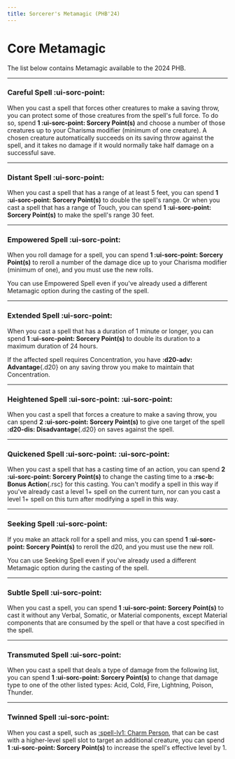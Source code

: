```yaml
---
title: Sorcerer's Metamagic (PHB'24)
---
```


# Core Metamagic

The list below contains Metamagic available to the 2024 PHB.

---

### Careful Spell :ui-sorc-point:

When you cast a spell that forces other creatures to make a saving throw, you can protect some of those creatures from the spell's full force. To do so, spend **1 :ui-sorc-point: Sorcery Point(s)** and choose a number of those creatures up to your Charisma modifier (minimum of one creature). A chosen creature automatically succeeds on its saving throw against the spell, and it takes no damage if it would normally take half damage on a successful save.

---

### Distant Spell :ui-sorc-point:

When you cast a spell that has a range of at least 5 feet, you can spend **1 :ui-sorc-point: Sorcery Point(s)** to double the spell's range. Or when you cast a spell that has a range of Touch, you can spend **1 :ui-sorc-point: Sorcery Point(s)** to make the spell's range 30 feet.

---

### Empowered Spell :ui-sorc-point:

When you roll damage for a spell, you can spend **1 :ui-sorc-point: Sorcery Point(s)** to reroll a number of the damage dice up to your Charisma modifier (minimum of one), and you must use the new rolls.

You can use Empowered Spell even if you've already used a different Metamagic option during the casting of the spell.

---

### Extended Spell :ui-sorc-point:

When you cast a spell that has a duration of 1 minute or longer, you can spend **1 :ui-sorc-point: Sorcery Point(s)** to double its duration to a maximum duration of 24 hours.

If the affected spell requires Concentration, you have **:d20-adv: Advantage**{.d20} on any saving throw you make to maintain that Concentration.

---

### Heightened Spell :ui-sorc-point: :ui-sorc-point:

When you cast a spell that forces a creature to make a saving throw, you can spend **2 :ui-sorc-point: Sorcery Point(s)** to give one target of the spell **:d20-dis: Disadvantage**{.d20} on saves against the spell.

---

### Quickened Spell :ui-sorc-point: :ui-sorc-point:

When you cast a spell that has a casting time of an action, you can spend **2 :ui-sorc-point: Sorcery Point(s)** to change the casting time to a **:rsc-b: Bonus Action**{.rsc} for this casting. You can't modify a spell in this way if you've already cast a level 1+ spell on the current turn, nor can you cast a level 1+ spell on this turn after modifying a spell in this way.

---

### Seeking Spell :ui-sorc-point:

If you make an attack roll for a spell and miss, you can spend **1 :ui-sorc-point: Sorcery Point(s)** to reroll the d20, and you must use the new roll.

You can use Seeking Spell even if you've already used a different Metamagic option during the casting of the spell.

---

### Subtle Spell :ui-sorc-point:

When you cast a spell, you can spend **1 :ui-sorc-point: Sorcery Point(s)** to cast it without any Verbal, Somatic, or Material components, except Material components that are consumed by the spell or that have a cost specified in the spell.

---

### Transmuted Spell :ui-sorc-point:

When you cast a spell that deals a type of damage from the following list, you can spend **1 :ui-sorc-point: Sorcery Point(s)** to change that damage type to one of the other listed types: Acid, Cold, Fire, Lightning, Poison, Thunder.

---

### Twinned Spell :ui-sorc-point:

When you cast a spell, such as [:spell-lv1: Charm Person], that can be cast with a higher-level spell slot to target an additional creature, you can spend **1 :ui-sorc-point: Sorcery Point(s)** to increase the spell's effective level by 1.

[:spell-lv1: Charm Person]: ../../../spells/description/core/level-1.md#charm-person